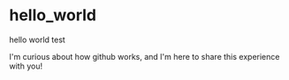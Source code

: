 # hello_world
hello world test

I'm curious about how github works, and I'm here to share this experience with you!
